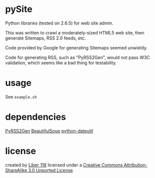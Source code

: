 pySite
======
Python libraries (tested on 2.6.5) for web site admin.

This was written to crawl a moderately-sized HTML5 web site, then
generate Sitemaps, RSS 2.0 feeds, etc.

Code provided by Google for generating Sitemaps seemed unwieldy.

Code for generating RSS, such as "PyRSS2Gen", would not pass W3C
validation, which seems like a bad thing for testability.

usage
=====
See `example.sh`

dependencies
============
[PyRSS2Gen](http://www.dalkescientific.com/Python/PyRSS2Gen.html)
[BeautifulSoup](http://www.crummy.com/software/BeautifulSoup/)
[python-dateutil](http://labix.org/python-dateutil)

license
=======
created by [Liber 118](http://liber118.com)
licensed under a [Creative Commons Attribution-ShareAlike 3.0 Unported License](http://creativecommons.org/licenses/by-sa/3.0/)
